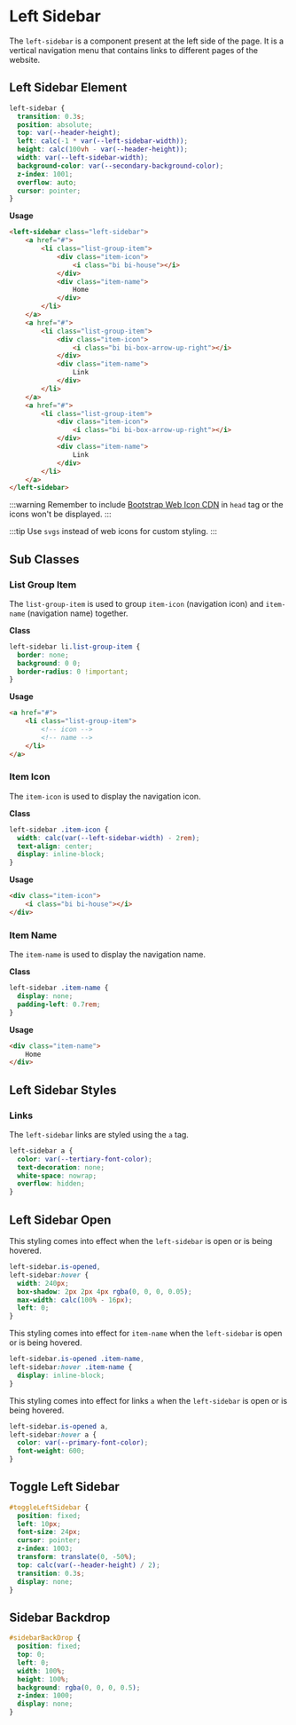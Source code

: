 # Left Sidebar

The `left-sidebar` is a component present at the left side of the page. It is a vertical navigation menu that contains links to different pages of the website.

## Left Sidebar Element

```css
left-sidebar {
  transition: 0.3s;
  position: absolute;
  top: var(--header-height);
  left: calc(-1 * var(--left-sidebar-width));
  height: calc(100vh - var(--header-height));
  width: var(--left-sidebar-width);
  background-color: var(--secondary-background-color);
  z-index: 1001;
  overflow: auto;
  cursor: pointer;
}
```

**Usage**

```html
<left-sidebar class="left-sidebar">
    <a href="#">
        <li class="list-group-item">
            <div class="item-icon">
                <i class="bi bi-house"></i>
            </div>
            <div class="item-name">
                Home
            </div>
        </li>
    </a>
    <a href="#">
        <li class="list-group-item">
            <div class="item-icon">
                <i class="bi bi-box-arrow-up-right"></i>
            </div>
            <div class="item-name">
                Link
            </div>
        </li>
    </a>
    <a href="#">
        <li class="list-group-item">
            <div class="item-icon">
                <i class="bi bi-box-arrow-up-right"></i>
            </div>
            <div class="item-name">
                Link
            </div>
        </li>
    </a>
</left-sidebar>
```

:::warning
Remember to include [Bootstrap Web Icon CDN](https://icons.getbootstrap.com/#install) in `head` tag or the icons won't be displayed.
:::

:::tip
Use `svgs` instead of  web icons for custom styling.
:::

## Sub Classes

### List Group Item

The `list-group-item` is used to group `item-icon` (navigation icon) and `item-name` (navigation name) together.

**Class**

```css
left-sidebar li.list-group-item {
  border: none;
  background: 0 0;
  border-radius: 0 !important;
}
```

**Usage**

```html
<a href="#">
    <li class="list-group-item">
        <!-- icon -->
        <!-- name -->
    </li>
</a>
```

### Item Icon

The `item-icon` is used to display the navigation icon.

**Class**

```css
left-sidebar .item-icon {
  width: calc(var(--left-sidebar-width) - 2rem);
  text-align: center;
  display: inline-block;
}
```

**Usage**

```html
<div class="item-icon">
    <i class="bi bi-house"></i>
</div>
```

### Item Name

The `item-name` is used to display the navigation name.

**Class**

```css
left-sidebar .item-name {
  display: none;
  padding-left: 0.7rem;
}
```

**Usage**

```html
<div class="item-name">
    Home
</div>
```

## Left Sidebar Styles

### Links

The `left-sidebar` links are styled using the `a` tag.

```css
left-sidebar a {
  color: var(--tertiary-font-color);
  text-decoration: none;
  white-space: nowrap;
  overflow: hidden;
}
```

## Left Sidebar Open

This styling comes into effect when the `left-sidebar` is open or is being hovered.

```css
left-sidebar.is-opened,
left-sidebar:hover {
  width: 240px;
  box-shadow: 2px 2px 4px rgba(0, 0, 0, 0.05);
  max-width: calc(100% - 16px);
  left: 0;
}
```

This styling comes into effect for `item-name` when the `left-sidebar` is open or is being hovered.

```css
left-sidebar.is-opened .item-name,
left-sidebar:hover .item-name {
  display: inline-block;
}
```

This styling comes into effect for links `a` when the `left-sidebar` is open or is being hovered.

```css
left-sidebar.is-opened a,
left-sidebar:hover a {
  color: var(--primary-font-color);
  font-weight: 600;
}
```

## Toggle Left Sidebar

```css
#toggleLeftSidebar {
  position: fixed;
  left: 10px;
  font-size: 24px;
  cursor: pointer;
  z-index: 1003;
  transform: translate(0, -50%);
  top: calc(var(--header-height) / 2);
  transition: 0.3s;
  display: none;
}
```

## Sidebar Backdrop

```css
#sidebarBackDrop {
  position: fixed;
  top: 0;
  left: 0;
  width: 100%;
  height: 100%;
  background: rgba(0, 0, 0, 0.5);
  z-index: 1000;
  display: none;
}
```
